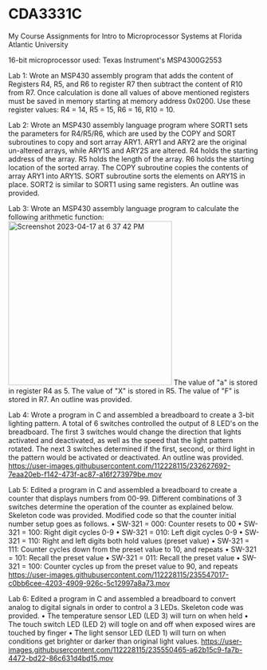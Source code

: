 # CDA3331C
My Course Assignments for Intro to Microprocessor Systems at Florida Atlantic University

16-bit microprocessor used: Texas Instrument's MSP4300G2553



Lab 1: Wrote an MSP430 assembly program that adds the content of Registers R4, R5, and R6 to register R7 then subtract the content of R10 from R7.  Once calculation is done all values of above mentioned registers must be saved in memory starting at memory address 0x0200.  Use these register values: R4 = 14, R5 = 15, R6 = 16, R10 = 10.


Lab 2: Wrote an MSP430 assembly language program where SORT1 sets the parameters for R4/R5/R6, which are used by the COPY and SORT subroutines to copy and sort array ARY1. ARY1 and ARY2 are the original un-altered arrays, while ARY1S and ARY2S are altered. R4 holds the starting address of the array. R5 holds the length of the array. R6 holds the starting location of the sorted array. The COPY subroutine copies the contents of array ARY1 into ARY1S. SORT subroutine sorts the elements on ARY1S in place. SORT2 is similar to SORT1 using same registers. An outline was provided.


Lab 3: Wrote an MSP430 assembly language program to calculate the following arithmetic function:
<img width="328" alt="Screenshot 2023-04-17 at 6 37 42 PM" src="https://user-images.githubusercontent.com/112228115/232625304-1cb52223-fddc-4654-bb3e-f9e809f8c340.png">
The value of "a" is stored in register R4 as 5. The value of "X" is stored in R5. The value of "F" is stored in R7. An outline was provided.


Lab 4: Wrote a program in C and assembled a breadboard to create a 3-bit lighting pattern. A total of 6 switches controlled the output of 8 LED's on the breadboard. The first 3 switches would change the direction that lights activated and deactivated, as well as the speed that the light pattern rotated. The next 3 switches determined if the first, second, or third light in the pattern would be activated or deactivated. An outline was provided.
https://user-images.githubusercontent.com/112228115/232627692-7eaa20eb-f142-473f-ac87-a16f273979be.mov


Lab 5: Edited a program in C and assembled a breadboard to create a counter that displays numbers from 00-99. Different combinations of 3 switches determine the operation of the counter as explained below. Skeleton code was provided.
  Modified code so that the counter initial number setup goes as follows.
•  SW-321 = 000: Counter resets to 00
•  SW-321 = 100: Right digit cycles 0-9
•  SW-321 = 010: Left digit cycles 0-9
•  SW-321 = 110: Right and left digits both hold values (preset value)
•  SW-321 = 111: Counter cycles down from the preset value to 10, and repeats
•  SW-321 = 101: Recall the preset value
•  SW-321 = 011: Recall the preset value
•  SW-321 = 100: Counter cycles up from the preset value to 90, and repeats
https://user-images.githubusercontent.com/112228115/235547017-c0bb6cee-4203-4909-926c-5c12997a8a73.mov


Lab 6: Edited a program in C and assembled a breadboard to convert analog to digital signals in order to control a 3 LEDs. Skeleton code was provided.
•  The temperature sensor LED (LED 3) will turn on when held
•  The touch switch LED (LED 2) will togle on and off when exposed wires are touched by finger
•  The light sensor LED (LED 1) will turn on when conditions get brighter or darker than original light values.
https://user-images.githubusercontent.com/112228115/235550465-a62b15c9-fa7b-4472-bd22-86c631d4bd15.mov
